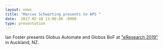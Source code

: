 ```yaml
---
layout: news
title: "Marcus Schwarting presents to APS "
date:  2017-02-18 13:00:00 -0900
type: presentation
---
```


Ian Foster presents Globus Automate and Globus BoF at ["eResearch 2019"](http://eresearch2019.org.nz/) in Auckland, NZ.